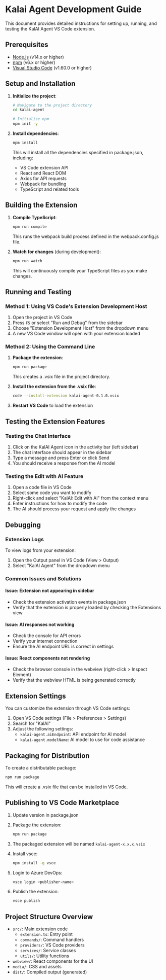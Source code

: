 # Kalai Agent Development Guide

This document provides detailed instructions for setting up, running, and testing the KalAI Agent VS Code extension.

## Prerequisites

- [Node.js](https://nodejs.org/) (v14.x or higher)
- [npm](https://www.npmjs.com/) (v6.x or higher)
- [Visual Studio Code](https://code.visualstudio.com/) (v1.60.0 or higher)

## Setup and Installation

1. **Initialize the project**:
   ```bash
   # Navigate to the project directory
   cd kalai-agent

   # Initialize npm
   npm init -y
   ```

2. **Install dependencies**:
   ```bash
   npm install
   ```

   This will install all the dependencies specified in package.json, including:
   - VS Code extension API
   - React and React DOM
   - Axios for API requests
   - Webpack for bundling
   - TypeScript and related tools

## Building the Extension

1. **Compile TypeScript**:
   ```bash
   npm run compile
   ```

   This runs the webpack build process defined in the webpack.config.js file.

2. **Watch for changes** (during development):
   ```bash
   npm run watch
   ```

   This will continuously compile your TypeScript files as you make changes.

## Running and Testing

### Method 1: Using VS Code's Extension Development Host

1. Open the project in VS Code
2. Press `F5` or select "Run and Debug" from the sidebar
3. Choose "Extension Development Host" from the dropdown menu
4. A new VS Code window will open with your extension loaded

### Method 2: Using the Command Line

1. **Package the extension**:
   ```bash
   npm run package
   ```

   This creates a .vsix file in the project directory.

2. **Install the extension from the .vsix file**:
   ```bash
   code --install-extension kalai-agent-0.1.0.vsix
   ```

3. **Restart VS Code** to load the extension

## Testing the Extension Features

### Testing the Chat Interface

1. Click on the KalAI Agent icon in the activity bar (left sidebar)
2. The chat interface should appear in the sidebar
3. Type a message and press Enter or click Send
4. You should receive a response from the AI model

### Testing the Edit with AI Feature

1. Open a code file in VS Code
2. Select some code you want to modify
3. Right-click and select "KalAI: Edit with AI" from the context menu
4. Enter instructions for how to modify the code
5. The AI should process your request and apply the changes

## Debugging

### Extension Logs

To view logs from your extension:

1. Open the Output panel in VS Code (View > Output)
2. Select "KalAI Agent" from the dropdown menu

### Common Issues and Solutions

#### Issue: Extension not appearing in sidebar
- Check the extension activation events in package.json
- Verify that the extension is properly loaded by checking the Extensions view

#### Issue: AI responses not working
- Check the console for API errors
- Verify your internet connection
- Ensure the AI endpoint URL is correct in settings

#### Issue: React components not rendering
- Check the browser console in the webview (right-click > Inspect Element)
- Verify that the webview HTML is being generated correctly

## Extension Settings

You can customize the extension through VS Code settings:

1. Open VS Code settings (File > Preferences > Settings)
2. Search for "KalAI"
3. Adjust the following settings:
   - `kalai-agent.aiEndpoint`: API endpoint for AI model
   - `kalai-agent.modelName`: AI model to use for code assistance

## Packaging for Distribution

To create a distributable package:

```bash
npm run package
```

This will create a .vsix file that can be installed in VS Code.

## Publishing to VS Code Marketplace

1. Update version in package.json
2. Package the extension:
   ```bash
   npm run package
   ```
3. The packaged extension will be named `kalai-agent-x.x.x.vsix`

1. Install vsce:
   ```bash
   npm install -g vsce
   ```

2. Login to Azure DevOps:
   ```bash
   vsce login <publisher-name>
   ```

3. Publish the extension:
   ```bash
   vsce publish
   ```

## Project Structure Overview

- `src/`: Main extension code
  - `extension.ts`: Entry point
  - `commands/`: Command handlers
  - `providers/`: VS Code providers
  - `services/`: Service classes
  - `utils/`: Utility functions
- `webview/`: React components for the UI
- `media/`: CSS and assets
- `dist/`: Compiled output (generated)